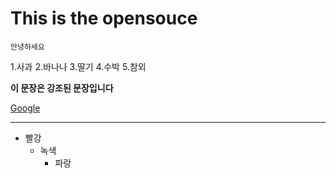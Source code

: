 # This is the opensouce
```
안녕하세요
```
1.사과
2.바나나
3.딸기
4.수박
5.참외


**이 문장은 강조된 문장입니다**

[Google](google.com) 

***

* 빨강
  * 녹색
    * 파랑
